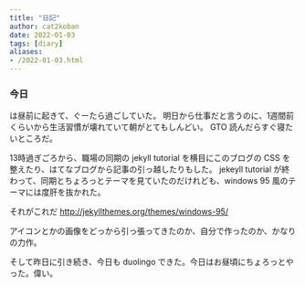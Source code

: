 ```yaml
---
title: "日記"
author: cat2koban
date: 2022-01-03
tags: [diary]
aliases:
- /2022-01-03.html
---
```


### 今日

は昼前に起きて、ぐーたら過ごしていた。
明日から仕事だと言うのに、1週間前くらいから生活習慣が壊れていて朝がとてもしんどい。
GTO 読んだらすぐ寝たいところだ。

13時過ぎごろから、職場の同期の jekyll tutorial を横目にこのブログの CSS を整えたり、はてなブログから記事の引っ越したりもした。
jekeyll tutorial が終わって、同期とちょろっとテーマを見ていたのだけれども、windows 95 風のテーマには度肝を抜かれた。

それがこれだ http://jekyllthemes.org/themes/windows-95/

アイコンとかの画像をどっから引っ張ってきたのか、自分で作ったのか、かなりの力作。

そして昨日に引き続き、今日も duolingo できた。今日はお昼頃にちょろっとやった。偉い。
